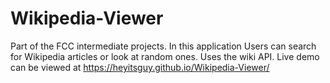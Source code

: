# Wikipedia-Viewer
Part of the FCC intermediate projects. In this application Users can search for Wikipedia articles or look at random ones. Uses the wiki API.
Live demo can be viewed at https://heyitsguy.github.io/Wikipedia-Viewer/
